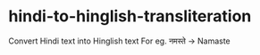 # hindi-to-hinglish-transliteration
Convert Hindi text into Hinglish text For eg. नमस्ते -> Namaste
